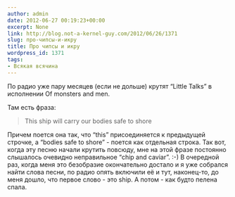 ```yaml
---
author: admin
date: 2012-06-27 00:19:23+00:00
excerpt: None
link: http://blog.not-a-kernel-guy.com/2012/06/26/1371
slug: про-чипсы-и-икру
title: Про чипсы и икру
wordpress_id: 1371
tags:
- Всякая всячина
---
```


По радио уже пару месяцев (если не дольше) крутят “Little Talks” в исполнении Of monsters and men.

Там есть фраза:

> This ship will carry our bodies safe to shore

Причем поется она так, что “this” присоединяется к предыдущей строчке, а “bodies safe to shore” - поется как отдельная строка. Так вот, когда эту песню начали крутить повсюду, мне на этой фразе постоянно слышалось очевидно неправильное “chip and caviar”. :-) В очередной раз, когда меня это безобразие окончательно достало и я уже собрался найти слова песни, по радио опять включили её и тут, наконец-то, до меня дошло, что первое слово - это ship. А потом - как будто пелена спала.
